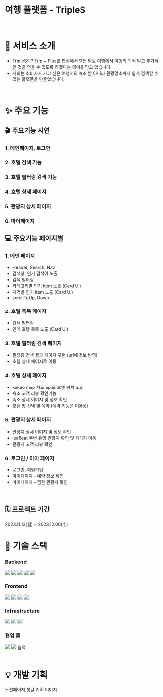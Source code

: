 # 여행 플랫폼 - TripleS


<br />

# 🎉 서비스 소개

- TripleS란? Trip + Plus를 합성해서 만든 말로 여행에서 여행의 목적 말고 추가적인 것을 얻을 수 있도록 하겠다는 의미를 담고 있습니다.
- 저희는 소비자가 가고 싶은 여행지의 숙소 뿐 아니라 관광명소까지 쉽게 검색할 수 있는 플랫폼을 만들었습니다.

<br />

# ✨ 주요 기능

## 🎬 주요기능 시연

### 1. 메인페이지, 로그인

### 2. 호텔 검색 기능

### 3. 호텔 필터링 검색 기능

### 4. 호텔 상세 페이지

### 5. 관광지 상세 페이지

### 6. 마이페이지

## 💻 주요기능 페이지별
### 1. 메인 페이지

- Header, Search, Nav
- 검색창, 인기 검색어 노출
- 검색 필터링
- 카테고리별 인기 item 노출 (Card Ui)
- 지역별 인기 item 노출 (Card Ui)
- scrollToUp, Down

### 2. 호텔 목록 페이지

- 검색 필터링
- 인기 호텔 목록 노출 (Card Ui)

### 3. 호텔 필터링 검색 페이지

- 필터링 검색 결과 페이지 구현
(url에 정보 반영)
- 호텔 상세 페이지로 이동

### 4. 호텔 상세 페이지

- kakao map 지도 api로 호텔 위치 노출
- 숙소 고객 리뷰 확인기능
- 숙소 상세 이미지 및 정보 확인
- 호텔 방 선택 및 예약 (예약 기능은 미완성)

### 5. 관광지 상세 페이지

- 관광지 상세 이미지 및 정보 확인
- leafleat 주변 유명 관광지 확인 및 페이지 이동
- 관광지 고객 리뷰 확인

### 6. 로그인 / 마이 페이지

- 로그인, 회원가입
- 마이페이지 - 예약 정보 확인
- 마이페이지 - 찜한 관광지 확인

<br />

## 🗓️ 프로젝트 기간

2023.11.13(월) ~ 2023.12.06(수)

# 🥁 기술 스택

### Backend

<img src="https://img.shields.io/badge/Node.js-339933?style=flat-square&logo=nodedotjs&logoColor=white"/>
<img src="https://img.shields.io/badge/Express-000000?style=flat-square&logo=express&logoColor=white"/>
<img src="https://img.shields.io/badge/MongoDB-47A248?style=flat-square&logo=mongodb&logoColor=white"/>
<img src="https://img.shields.io/badge/Mongoose-880000?style=flat-square&logo=mongoose&logoColor=white"/>
<img src="https://img.shields.io/badge/TypeScript-3178C6?style=flat-square&logo=typescript&logoColor=white"/>

### Frontend

<img src="https://img.shields.io/badge/React-61DAFB?style=flat-square&logo=react&logoColor=white"/>
<img src="https://img.shields.io/badge/TypeScript-3178C6?style=flat-square&logo=typescript&logoColor=white"/>
<img src="https://img.shields.io/badge/Tailwind_CSS-38B2AC?style=flat-square&logo=tailwind-css&logoColor=white"/>
<img src="https://img.shields.io/badge/Zustand-000?style=flat-square&logo=zustand&logoColor=white"/>

### Infrastructure

<img src="https://img.shields.io/badge/Vite-646CFF?style=flat-square&logo=vite&logoColor=white"/>
<img src="https://img.shields.io/badge/PM2-2B037A?style=flat-square&logo=pm2&logoColor=white"/>
<img src="https://img.shields.io/badge/NGINX-009639?style=flat-square&logo=nginx&logoColor=white"/>

### 협업 툴

<img src="https://img.shields.io/badge/Gitlab-FC6D26?style=flat-square&logo=gitlab&logoColor=white"/>
<img src="https://img.shields.io/badge/Notion-FFFFFF?style=flat-square&logo=notion&logoColor=black"/>
슬랙

<br />
<br />

# 💡 개발 기획

노션페이지
첫날 기획 이미지

<br />
